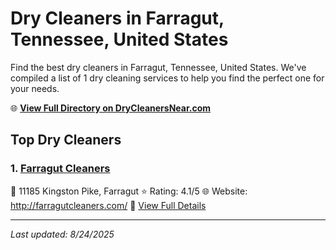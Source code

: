 # Dry Cleaners in Farragut, Tennessee, United States

Find the best dry cleaners in Farragut, Tennessee, United States. We've compiled a list of 1 dry cleaning services to help you find the perfect one for your needs.

🌐 **[View Full Directory on DryCleanersNear.com](https://drycleanersnear.com/city/US/Tennessee/Farragut)**

## Top Dry Cleaners

### 1. [Farragut Cleaners](https://drycleanersnear.com/dryCleaner/686492ad19eecc1ffc8c6a19/farragut-cleaners)
📍 11185 Kingston Pike, Farragut
⭐ Rating: 4.1/5
🌐 Website: http://farragutcleaners.com/
🔗 [View Full Details](https://drycleanersnear.com/dryCleaner/686492ad19eecc1ffc8c6a19/farragut-cleaners)


---

*Last updated: 8/24/2025*
